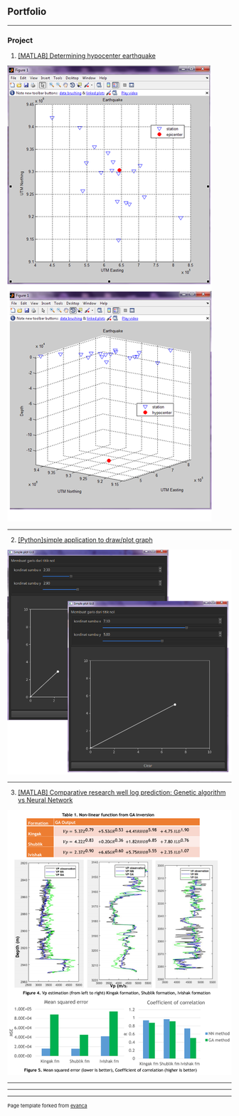 ## Portfolio

---

### Project

1. [[MATLAB] Determining hypocenter earthquake](/sample_page)

<img src="images/locate%20epicenter%20of%20earthquake.png?raw=true"/>

---
2. [[Python]simple application to draw/plot graph](https://github.com/firasisme/simple-plot-usingPyQt5)

<img src="images/simple%20plot%20gui.png?raw=true"/>

---
3. [[MATLAB] Comparative research well log prediction: Genetic algorithm vs Neural Network](https://github.com/firasisme/GA-vs-NeuralNetwork)

<img src="images/GA%20vs%20NN.png?raw=true"/>

---

---




---
<p style="font-size:11px">Page template forked from <a href="https://github.com/evanca/quick-portfolio">evanca</a></p>
<!-- Remove above link if you don't want to attibute -->
